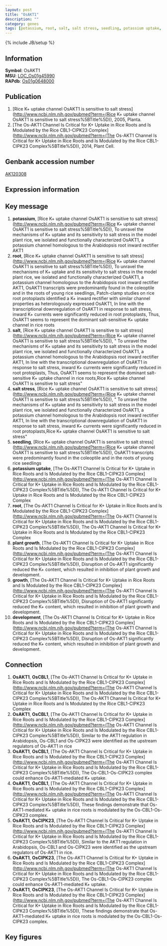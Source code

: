 ```yaml
---
layout: post
title: "OsAKT1"
description: ""
category: genes
tags: [potassium, root, salt, salt stress, seedling, potassium uptake, plant growth, growth, development, Gene]
---
```

{% include JB/setup %}

## Information
__Symbol__: OsAKT1  
__MSU__: [LOC_Os01g45990](http://rice.plantbiology.msu.edu/cgi-bin/ORF_infopage.cgi?orf=LOC_Os01g45990)  
__RAPdb__: [Os01g0648000](http://rapdb.dna.affrc.go.jp/viewer/gbrowse_details/irgsp1?name=Os01g0648000)  

## Publication
1. [Rice K+ uptake channel OsAKT1 is sensitive to salt stress](http://www.ncbi.nlm.nih.gov/pubmed?term=(Rice K+ uptake channel OsAKT1 is sensitive to salt stress%5BTitle%5D)), 2005, Planta.
2. [The Os-AKT1 Channel Is Critical for K+ Uptake in Rice Roots and Is Modulated by the Rice CBL1-CIPK23 Complex](http://www.ncbi.nlm.nih.gov/pubmed?term=(The Os-AKT1 Channel Is Critical for K+ Uptake in Rice Roots and Is Modulated by the Rice CBL1-CIPK23 Complex%5BTitle%5D)), 2014, Plant Cell.

## Genbank accession number
[AK120308](http://www.ncbi.nlm.nih.gov/nuccore/AK120308)

## Expression information

## Key message
1. __potassium__, [Rice K+ uptake channel OsAKT1 is sensitive to salt stress](http://www.ncbi.nlm.nih.gov/pubmed?term=(Rice K+ uptake channel OsAKT1 is sensitive to salt stress%5BTitle%5D)),  To unravel the mechanisms of K+ uptake and its sensitivity to salt stress in the model plant rice, we isolated and functionally characterized OsAKT1, a potassium channel homologous to the Arabidopsis root inward rectifier AKT1
2. __root__, [Rice K+ uptake channel OsAKT1 is sensitive to salt stress](http://www.ncbi.nlm.nih.gov/pubmed?term=(Rice K+ uptake channel OsAKT1 is sensitive to salt stress%5BTitle%5D)),  To unravel the mechanisms of K+ uptake and its sensitivity to salt stress in the model plant rice, we isolated and functionally characterized OsAKT1, a potassium channel homologous to the Arabidopsis root inward rectifier AKT1, OsAKT1 transcripts were predominantly found in the coleoptile and in the roots of young rice seedlings, Patch-clamp studies on rice root protoplasts identified a K+ inward rectifier with similar channel properties as heterologously expressed OsAKT1, In line with the transcriptional downregulation of OsAKT1 in response to salt stress, inward K+ currents were significantly reduced in root protoplasts, Thus, OsAKT1 seems to represent the dominant salt-sensitive K+ uptake channel in rice roots
3. __salt__, [Rice K+ uptake channel OsAKT1 is sensitive to salt stress](http://www.ncbi.nlm.nih.gov/pubmed?term=(Rice K+ uptake channel OsAKT1 is sensitive to salt stress%5BTitle%5D)), " To unravel the mechanisms of K+ uptake and its sensitivity to salt stress in the model plant rice, we isolated and functionally characterized OsAKT1, a potassium channel homologous to the Arabidopsis root inward rectifier AKT1, In line with the transcriptional downregulation of OsAKT1 in response to salt stress, inward K+ currents were significantly reduced in root protoplasts, Thus, OsAKT1 seems to represent the dominant salt-sensitive K+ uptake channel in rice roots,Rice K+ uptake channel OsAKT1 is sensitive to salt stress"
4. __salt stress__, [Rice K+ uptake channel OsAKT1 is sensitive to salt stress](http://www.ncbi.nlm.nih.gov/pubmed?term=(Rice K+ uptake channel OsAKT1 is sensitive to salt stress%5BTitle%5D)), " To unravel the mechanisms of K+ uptake and its sensitivity to salt stress in the model plant rice, we isolated and functionally characterized OsAKT1, a potassium channel homologous to the Arabidopsis root inward rectifier AKT1, In line with the transcriptional downregulation of OsAKT1 in response to salt stress, inward K+ currents were significantly reduced in root protoplasts,Rice K+ uptake channel OsAKT1 is sensitive to salt stress"
5. __seedling__, [Rice K+ uptake channel OsAKT1 is sensitive to salt stress](http://www.ncbi.nlm.nih.gov/pubmed?term=(Rice K+ uptake channel OsAKT1 is sensitive to salt stress%5BTitle%5D)),  OsAKT1 transcripts were predominantly found in the coleoptile and in the roots of young rice seedlings
6. __potassium uptake__, [The Os-AKT1 Channel Is Critical for K+ Uptake in Rice Roots and Is Modulated by the Rice CBL1-CIPK23 Complex](http://www.ncbi.nlm.nih.gov/pubmed?term=(The Os-AKT1 Channel Is Critical for K+ Uptake in Rice Roots and Is Modulated by the Rice CBL1-CIPK23 Complex%5BTitle%5D)), The Os-AKT1 Channel Is Critical for K+ Uptake in Rice Roots and Is Modulated by the Rice CBL1-CIPK23 Complex
7. __root__, [The Os-AKT1 Channel Is Critical for K+ Uptake in Rice Roots and Is Modulated by the Rice CBL1-CIPK23 Complex](http://www.ncbi.nlm.nih.gov/pubmed?term=(The Os-AKT1 Channel Is Critical for K+ Uptake in Rice Roots and Is Modulated by the Rice CBL1-CIPK23 Complex%5BTitle%5D)), The Os-AKT1 Channel Is Critical for K+ Uptake in Rice Roots and Is Modulated by the Rice CBL1-CIPK23 Complex
8. __plant growth__, [The Os-AKT1 Channel Is Critical for K+ Uptake in Rice Roots and Is Modulated by the Rice CBL1-CIPK23 Complex](http://www.ncbi.nlm.nih.gov/pubmed?term=(The Os-AKT1 Channel Is Critical for K+ Uptake in Rice Roots and Is Modulated by the Rice CBL1-CIPK23 Complex%5BTitle%5D)), Disruption of Os-AKT1 significantly reduced the K+ content, which resulted in inhibition of plant growth and development.
9. __growth__, [The Os-AKT1 Channel Is Critical for K+ Uptake in Rice Roots and Is Modulated by the Rice CBL1-CIPK23 Complex](http://www.ncbi.nlm.nih.gov/pubmed?term=(The Os-AKT1 Channel Is Critical for K+ Uptake in Rice Roots and Is Modulated by the Rice CBL1-CIPK23 Complex%5BTitle%5D)), Disruption of Os-AKT1 significantly reduced the K+ content, which resulted in inhibition of plant growth and development.
10. __development__, [The Os-AKT1 Channel Is Critical for K+ Uptake in Rice Roots and Is Modulated by the Rice CBL1-CIPK23 Complex](http://www.ncbi.nlm.nih.gov/pubmed?term=(The Os-AKT1 Channel Is Critical for K+ Uptake in Rice Roots and Is Modulated by the Rice CBL1-CIPK23 Complex%5BTitle%5D)), Disruption of Os-AKT1 significantly reduced the K+ content, which resulted in inhibition of plant growth and development.

## Connection
1. __OsAKT1__, __OsCBL1__, [The Os-AKT1 Channel Is Critical for K+ Uptake in Rice Roots and Is Modulated by the Rice CBL1-CIPK23 Complex](http://www.ncbi.nlm.nih.gov/pubmed?term=(The Os-AKT1 Channel Is Critical for K+ Uptake in Rice Roots and Is Modulated by the Rice CBL1-CIPK23 Complex%5BTitle%5D)), The Os-AKT1 Channel Is Critical for K+ Uptake in Rice Roots and Is Modulated by the Rice CBL1-CIPK23 Complex
2. __OsAKT1__, __OsCBL1__, [The Os-AKT1 Channel Is Critical for K+ Uptake in Rice Roots and Is Modulated by the Rice CBL1-CIPK23 Complex](http://www.ncbi.nlm.nih.gov/pubmed?term=(The Os-AKT1 Channel Is Critical for K+ Uptake in Rice Roots and Is Modulated by the Rice CBL1-CIPK23 Complex%5BTitle%5D)), Similar to the AKT1 regulation in Arabidopsis, Os-CBL1 and Os-CIPK23 were identified as the upstream regulators of Os-AKT1 in rice
3. __OsAKT1__, __OsCBL1__, [The Os-AKT1 Channel Is Critical for K+ Uptake in Rice Roots and Is Modulated by the Rice CBL1-CIPK23 Complex](http://www.ncbi.nlm.nih.gov/pubmed?term=(The Os-AKT1 Channel Is Critical for K+ Uptake in Rice Roots and Is Modulated by the Rice CBL1-CIPK23 Complex%5BTitle%5D)), The Os-CBL1-Os-CIPK23 complex could enhance Os-AKT1-mediated K+ uptake.
4. __OsAKT1__, __OsCBL1__, [The Os-AKT1 Channel Is Critical for K+ Uptake in Rice Roots and Is Modulated by the Rice CBL1-CIPK23 Complex](http://www.ncbi.nlm.nih.gov/pubmed?term=(The Os-AKT1 Channel Is Critical for K+ Uptake in Rice Roots and Is Modulated by the Rice CBL1-CIPK23 Complex%5BTitle%5D)), These findings demonstrate that Os-AKT1-mediated K+ uptake in rice roots is modulated by the Os-CBL1-Os-CIPK23 complex.
5. __OsAKT1__, __OsCIPK23__, [The Os-AKT1 Channel Is Critical for K+ Uptake in Rice Roots and Is Modulated by the Rice CBL1-CIPK23 Complex](http://www.ncbi.nlm.nih.gov/pubmed?term=(The Os-AKT1 Channel Is Critical for K+ Uptake in Rice Roots and Is Modulated by the Rice CBL1-CIPK23 Complex%5BTitle%5D)), Similar to the AKT1 regulation in Arabidopsis, Os-CBL1 and Os-CIPK23 were identified as the upstream regulators of Os-AKT1 in rice.
6. __OsAKT1__, __OsCIPK23__, [The Os-AKT1 Channel Is Critical for K+ Uptake in Rice Roots and Is Modulated by the Rice CBL1-CIPK23 Complex](http://www.ncbi.nlm.nih.gov/pubmed?term=(The Os-AKT1 Channel Is Critical for K+ Uptake in Rice Roots and Is Modulated by the Rice CBL1-CIPK23 Complex%5BTitle%5D)), The Os-CBL1-Os-CIPK23 complex could enhance Os-AKT1-mediated K+ uptake.
7. __OsAKT1__, __OsCIPK23__, [The Os-AKT1 Channel Is Critical for K+ Uptake in Rice Roots and Is Modulated by the Rice CBL1-CIPK23 Complex](http://www.ncbi.nlm.nih.gov/pubmed?term=(The Os-AKT1 Channel Is Critical for K+ Uptake in Rice Roots and Is Modulated by the Rice CBL1-CIPK23 Complex%5BTitle%5D)), These findings demonstrate that Os-AKT1-mediated K+ uptake in rice roots is modulated by the Os-CBL1-Os-CIPK23 complex.

## Key figures


